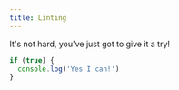 ```yaml
---
title: Linting
---
```


It's not hard, you've just got to give it a try!

```javascript
if (true) {
  console.log('Yes I can!')
}
```
